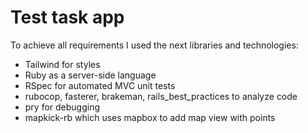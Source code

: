 # Test task app

To achieve all requirements I used the next libraries and technologies:

- Tailwind for styles
- Ruby as a server-side language
- RSpec for automated MVC unit tests
- rubocop, fasterer, brakeman, rails_best_practices to analyze code
- pry for debugging
- mapkick-rb which uses mapbox to add map view with points
